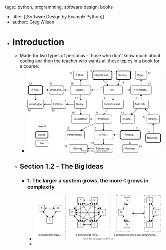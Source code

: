 tags:: python, programming, software-design, books

- title:: [[Software Design by Example Python]]
- author:: Greg Wilson
- # Introduction
	- Made for two types of personas - those who don't know much about coding and then the teacher who wants all these topics in a book for a course:
		- ![syllabus.svg](../assets/syllabus_1743507290018_0.svg)
	- ## Section 1.2 - The Big Ideas
		- ### 1. The larger a system grows, the more it grows in complexity
			- ![complexity.svg](../assets/complexity_1743507327800_0.svg)
			-